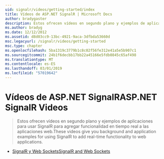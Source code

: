 ```yaml
---
uid: signalr/videos/getting-started/index
title: Vídeos de ASP.NET SignalR | Microsoft Docs
author: bradygaster
description: Estos ofrecen vídeos en segundo plano y ejemplos de aplicaciones para usar SignalR para agregar funcionalidad en tiempo real a las aplicaciones web.
ms.author: bradyg
ms.date: 12/12/2012
ms.assetid: d8d03cc9-13bc-4921-9aca-3dfbda53660d
msc.legacyurl: /signalr/videos/getting-started
msc.type: chapter
ms.openlocfilehash: 5ba1319c3779b1c8c02f56fe312e41a5e5b907c1
ms.sourcegitcommit: 24b1f6decbb17bb22a45166e5fdb0845c65af498
ms.translationtype: MT
ms.contentlocale: es-ES
ms.lasthandoff: 03/01/2019
ms.locfileid: "57019642"
---
```

<a name="aspnet-signalr-videos"></a><span data-ttu-id="33ec9-103">Vídeos de ASP.NET SignalR</span><span class="sxs-lookup"><span data-stu-id="33ec9-103">ASP.NET SignalR Videos</span></span>
====================
> <span data-ttu-id="33ec9-104">Estos ofrecen vídeos en segundo plano y ejemplos de aplicaciones para usar SignalR para agregar funcionalidad en tiempo real a las aplicaciones web.</span><span class="sxs-lookup"><span data-stu-id="33ec9-104">These videos give you background and application examples for using SignalR to add real-time functionality to web applications.</span></span>


- [<span data-ttu-id="33ec9-105">SignalR y Web Sockets</span><span class="sxs-lookup"><span data-stu-id="33ec9-105">SignalR and Web Sockets</span></span>](signalr-and-web-sockets.md)
